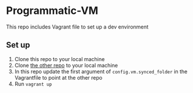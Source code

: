 # Programmatic-VM
This repo includes Vagrant file to set up a dev environment
## Set up
1. Clone this repo to your local machine
2. Clone [the other repo](https://github.com/drines-uc/hello_http/tree/main) to your local machine
3. In this repo update the first argument of `config.vm.synced_folder` in the Vagrantfile to point at the other repo
4. Run `vagrant up`
